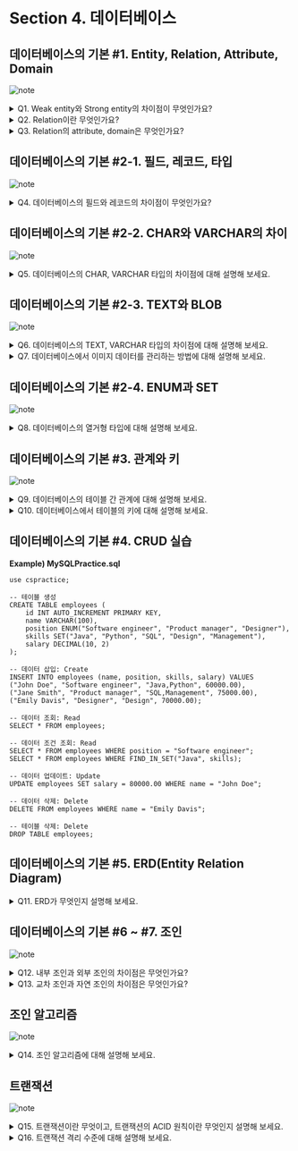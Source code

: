 # Section 4. 데이터베이스

## 데이터베이스의 기본 #1. Entity, Relation, Attribute, Domain

![note](notes/section4/DB1.jpg)

<details>
<summary>Q1. Weak entity와 Strong entity의 차이점이 무엇인가요?</summary>

weak entity는 독립적으로 존재할 수 없고, strong entity에 의존적인 entity입니다. 때문에 보통 자기 자신의 primary key를 가지지 않고 관계된 strong entity의 primary key를 참조합니다. 반면, strong entity는 독립적으로 존재할 수 있고, 자기 자신의 primary key를 갖는 entity입니다.

strong entity의 예를 학생, 교과목으로 든다면, 이와 관련된 weak entity의 예는 수강신청과 같은 것이 있습니다. 학생이 없다면 수강신청도 불가능할 것입니다.

</details>

<details>
<summary>Q2. Relation이란 무엇인가요?</summary>

relation은 데이터베이스에 정보를 저장하기 위한 기본 단위로, 데이터베이스에 올라온 entity를 의미합니다. RDBMS에서는 table이라고 부르고 record들이 저장됩니다. NoSQL(MongoDB)에서는 collection이라고 부르고 document들이 저장됩니다.

</details>

<details>
<summary>Q3. Relation의 attribute, domain은 무엇인가요?</summary>

attribute는 relation을 구분할 수 있는, 고유한 이름을 가진 구체적 정보를 의미합니다. 예를 들어 학생 relation의 attribute는 이름, 나이, 성별 등이 있을 수 있습니다. domain은 이러한 attribute들이 가질 수 있는 값의 집합을 의미합니다. 예를 들어 성별은 {male, female}이라는 값 집합 안에서 그 값이 결정됩니다.

</details>

## 데이터베이스의 기본 #2-1. 필드, 레코드, 타입

![note](notes/section4/DB2-1.jpg)

<details>
<summary>Q4. 데이터베이스의 필드와 레코드의 차이점이 무엇인가요?</summary>

흔히 필드는 Column이라고 부르고, 레코드는 Row라고 부릅니다. 데이터는 Row 단위로 저장되고, 각 Row의 속성들을 필드라고 칭하는 것입니다. 그러므로 레코드는 필드의 집합이고, 필드는 고유한 타입을 갖는 속성 값이라고 할 수 있습니다.

</details>

## 데이터베이스의 기본 #2-2. CHAR와 VARCHAR의 차이

![note](notes/section4/DB2-2.jpg)

<details>
<summary>Q5. 데이터베이스의 CHAR, VARCHAR 타입의 차이점에 대해 설명해 보세요.</summary>

CHAR은 고정 길이 문자열을 저장하는 데이터 타입으로 길이는 최대 255까지 저장할 수 있습니다. VARCHAR은 가변 길이 문자열을 저장하는 데이터 타입으로 길이는 최대 65535까지 저장할 수 있습니다. 그러나 MySQL을 기준으로 문자열 인코딩은 utf8mb4를 기본으로 사용하는데, 이것은 길이 1에 4바이트를 할당하기 때문에 실제 저장 가능한 길이는 한정적입니다. 또한, VARCHAR은 길이 정보를 데이터 뒤에 1~2 바이트를 사용해 저장하기 때문에 실제 저장 가능한 길이는 한정적입니다.

</details>

## 데이터베이스의 기본 #2-3. TEXT와 BLOB

![note](notes/section4/DB2-3.jpg)

<details>
<summary>Q6. 데이터베이스의 TEXT, VARCHAR 타입의 차이점에 대해 설명해 보세요.</summary>

TEXT 타입은 데이터 자체는 디스크에 저장하고, 데이터에 대한 포인터를 메모리에 저장합니다. 반면 VARCHAR 타입은 데이터 자체를 메모리에 저장한다는 점에서 다릅니다.

또한, TEXT 타입은 max size limit을 걸 수 없어 고정적으로 최대 65535 길이의 데이터를 저장할 수 있고, VARCHAR 타입은 max size limit을 걸 수 있어 데이터의 최대로 저장 가능한 길이를 제한할 수 있습니다.

마지막으로, TEXT 타입은 인덱스 지정 시 최대 길이를 지정하여 앞에서부터 얼마 만큼의 길이를 인덱스로 사용할지 결정해야 합니다. 그러나 VARCHAR 타입은 이런 과정 없이 인덱스 지정이 가능합니다.

</details>

<details>
<summary>Q7. 데이터베이스에서 이미지 데이터를 관리하는 방법에 대해 설명해 보세요.</summary>

데이터베이스에서는 BLOB라는 데이터 타입을 제공하여 이진 데이터를 저장할 수 있게 하였으나, 메모리에 직접 이미지, 오디오, 비디오 등의 이진 데이터를 저장하면 성능상으로나 보안상으로 문제가 생길 수 있습니다.

따라서 실제로는 AWS S3 같은 클라우드 서비스를 사용하여 데이터를 외부에 저장하고, URL을 데이터베이스에 VARCHAR 타입으로 저장함으로써 이미지 데이터를 관리합니다.

</details>

## 데이터베이스의 기본 #2-4. ENUM과 SET

![note](notes/section4/DB2-4.jpg)

<details>
<summary>Q8. 데이터베이스의 열거형 타입에 대해 설명해 보세요.</summary>

데이터베이스의 열거형 타입은 Field의 지정 가능한 값의 리스트를 미리 정의하여 공간상의 이점을 취할 수 있는 데이터 타입입니다. 사용자에게는 문자열로 표시되지만 내부적으로는 숫자로 저장됩니다. 미리 값의 리스트를 정의한다는 점 때문에 확장성은 떨어진다는 단점이 있습니다.

열거형 타입에는 대표적으로 ENUM, SET이 존재합니다. ENUM 타입은 단일 선택만 가능하고, 최대 65535개의 요소를 저장할 수 있습니다. SET 타입은 다중 선택이 가능하고 비트 단위 연산도 수행할 수 있으며, 최대 64개의 요소를 저장할 수 있습니다.

</details>

## 데이터베이스의 기본 #3. 관계와 키

![note](notes/section4/DB3.jpg)

<details>
<summary>Q9. 데이터베이스의 테이블 간 관계에 대해 설명해 보세요.</summary>

데이터베이스에서 테이블 간에는 일대일 관계, 일대다 관계, 다대다 관계를 맺을 수 있습니다. 이러한 관계는 2개의 테이블 간에 어떤 테이블의 1개 요소가 다른 테이블의 몇 개의 요소와 관계되는지로 판단합니다.

예를 들어, 학생 한 명은 하나의 연락처를 가질 수 있고, 연락처 하나는 학생 한 명에 대응될 수 있다고 가정합시다. 이런 관계는 일대일 관계입니다. 학생 한 명은 하나의 지도교수를 배정받을 수 있고, 지도교수 한 명은 학생 여러 명을 배정받을 수 있다고 합시다. 이런 관계는 일대다 관계입니다. 학생 한 명은 여러 개의 강의를 담을 수 있고, 강의 하나는 여러 명의 학생이 수강한다고 합시다. 이런 관계는 다대다 관계입니다.

</details>

<details>
<summary>Q10. 데이터베이스에서 테이블의 키에 대해 설명해 보세요.</summary>

키는 테이블의 필드의 조합입니다. 키의 종류로는 슈퍼 키, 후보 키, 기본 키, 대체 키, 외래 키, 복합 키가 있습니다.

슈퍼 키는 데이터베이스 테이블의 각 행을 고유하게 구분할 수 있는 유일성을 가진 키를 칭합니다. 후보 키는 슈퍼 키들 중 최소성을 만족한 키를 칭합니다. 기본 키는 후보 키들 중 실제 데이터베이스의 테이블을 식별하기 위해 선택된 키를 칭하고, 대체 키는 선택되지 않은 키를 칭합니다. 외래 키는 다른 테이블의 기본 키를 참조하고 있는 키입니다. 복합 키는 2개 이상의 필드가 조합된 키입니다.

</details>

## 데이터베이스의 기본 #4. CRUD 실습

**Example) MySQLPractice.sql**
```
use cspractice;

-- 테이블 생성
CREATE TABLE employees (
    id INT AUTO_INCREMENT PRIMARY KEY,
    name VARCHAR(100),
    position ENUM("Software engineer", "Product manager", "Designer"),
    skills SET("Java", "Python", "SQL", "Design", "Management"),
    salary DECIMAL(10, 2)
);

-- 데이터 삽입: Create
INSERT INTO employees (name, position, skills, salary) VALUES
("John Doe", "Software engineer", "Java,Python", 60000.00),
("Jane Smith", "Product manager", "SQL,Management", 75000.00),
("Emily Davis", "Designer", "Design", 70000.00);

-- 데이터 조회: Read
SELECT * FROM employees;

-- 데이터 조건 조회: Read
SELECT * FROM employees WHERE position = "Software engineer";
SELECT * FROM employees WHERE FIND_IN_SET("Java", skills);

-- 데이터 업데이트: Update
UPDATE employees SET salary = 80000.00 WHERE name = "John Doe";

-- 데이터 삭제: Delete
DELETE FROM employees WHERE name = "Emily Davis";

-- 테이블 삭제: Delete
DROP TABLE employees;
```

## 데이터베이스의 기본 #5. ERD(Entity Relation Diagram)

<details>
<summary>Q11. ERD가 무엇인지 설명해 보세요.</summary>

ERD, Entity Relation Diagram이란 비즈니스 요구사항에 맞추어 데이터베이스의 테이블들과 그들 간의 관계를 시각화한 것입니다. 관계형 데이터베이스의 설계에 사용됩니다.

</details>

## 데이터베이스의 기본 #6 ~ #7. 조인

![note](notes/section4/DB6_7.jpg)

<details>
<summary>Q12. 내부 조인과 외부 조인의 차이점은 무엇인가요?</summary>

내부 조인은 두 테이블에서 조건을 만족하는 교집합을 반환합니다. 반면 외부 조인은 교집합이 아닌 데이터가 포함될 수 있습니다. 왼쪽 외부 조인은 첫 번째 테이블의 모든 데이터를 포함하며 이 중 두 번째 테이블에 존재하지 않는 값은 NULL로 치환됩니다. 오른쪽 외부 조인은 반대로 두 번째 테이블의 모든 데이터를 포함하며 이 중 첫 번째 테이블에 존재하지 않는 값은 NULL로 치환됩니다. 마지막으로 완전 외부 조인은 모든 데이터를 포함하며 양 테이블 간 존재하지 않는 데이터는 NULL로 치환됩니다.

</details>

<details>
<summary>Q13. 교차 조인과 자연 조인의 차이점은 무엇인가요?</summary>

교차 조인은 카티션 곱을 적용하여 두 테이블의 데이터 간 모든 조합을 생성합니다. 자연 조인은 두 테이블에서 필드의 이름이 일치하는 것들을 조건절에 모아 해당 필드에 대해 내부 조인을 수행합니다.

</details>

## 조인 알고리즘

![note](notes/section4/JoinAlgorithm.jpg)

<details>
<summary>Q14. 조인 알고리즘에 대해 설명해 보세요.</summary>

조인 알고리즘이란 데이터베이스 내부에서 조인 연산을 수행할 때 테이블의 데이터들을 결합하는 데 사용되는 알고리즘입니다. 명시적인 지정은 불가능하고, Query optimizer에 의해 결정됩니다. 종류로는 중첩 루프 조인, 정렬 병합 조인, 해시 조인이 있습니다.

중첩 루프 조인은 두 테이블에 대해 이중 for loop를 사용해 한 테이블의 각 요소에 대해 다른 테이블을 모두 순회하며 데이터를 찾는 방식입니다. 시간 복잡도는 O(MN)입니다.

정렬 병합 조인은 두 테이블의 데이터를 조인할 필드를 기준으로 정렬한 후 투 포인터를 사용해 순회해 나가는 방식입니다. 시간 복잡도는 O(MlogM + NlogN)입니다.

해시 조인은 두 테이블 중 작은 테이블의 데이터를 해싱하는 Build 단계, 큰 테이블을 순회하며 해시 값을 기반으로 데이터를 찾아 나가는 Probe 단계로 나뉩니다. 시간 복잡도는 O(M + N)입니다.

</details>

## 트랜잭션

![note](notes/section4/Transaction.jpg)

<details>
<summary>Q15. 트랜잭션이란 무엇이고, 트랜잭션의 ACID 원칙이란 무엇인지 설명해 보세요.</summary>

트랜잭션이란 데이터베이스의 논리적인 작업 수행 단위를 의미합니다. 논리적인 기능을 수행하기 위한 쿼리의 집합이며 모든 쿼리의 성공을 나타내는 커밋 연산, 모든 쿼리의 반영 취소를 나타내는 롤백 연산이 있습니다.

트랜잭션은 ACID 원칙을 준수해야 합니다. 이는 각각 모두 반영되거나 아니면 모두 반영되지 않아야 한다는 Atomicity, 데이터가 규칙에 어긋나지 않고 조작되어야 한다는 Consistency, 트랜잭션 간에는 간섭하지 않고 격리되어야 한다는 Isolation, 성공한 트랜잭션은 영구적으로 반영되어야 한다는 Durability를 의미합니다.

</details>

<details>
<summary>Q16. 트랜잭션 격리 수준에 대해 설명해 보세요.</summary>

트랜잭션 격리 수준에는 격리성이 낮은 것부터 순서대로 READ_UNCOMMITED, READ_COMMITED, REPEATABLE_READ, SERIALIZABLE이 있습니다. 격리성이 낮으면 다양한 문제가 나타날 수 있는데, 커밋되지 않는 데이터를 읽는 Dirty read, 같은 행에 대해 2번의 조회 연산이 다른 결과를 반환하는 Non-repeatable read, 한 트랜잭션 내에서 수행되는 같은 쿼리 2회가 다른 결과를 반환하는 Phantom read가 대표적입니다.

READ_UNCOMMITED는 커밋되지 않은 데이터도 읽을 수 있는 것으로, Dirty read, Non-repeatable read, Phantom read 세 개의 문제점을 모두 가집니다.

READ_COMMITED는 커밋된 데이터만 읽을 수 있는 것으로, Non-repeatbale read, Phantom read 두 개의 문제점을 가집니다.

REPEATABLE_READ는 트랜잭션이 수행되기 전 시작된 트랜잭션이 커밋한 데이터만 읽을 수 있는 것으로, Phantom read 문제점만 가집니다.

SERIALIZABLE은 모든 트랜잭션을 순차적으로 수행하는 것으로 완전한 격리성을 보장합니다. 때문에 성능이 안 좋은 대신 Dirty read, Non-repeatable read, Phantom read 중 어떤 문제점도 갖지 않습니다.

</details>